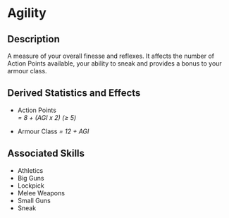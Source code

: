 # Agility

## Description

A measure of your overall finesse and reflexes. It affects the number of Action Points available, your ability to sneak and provides a bonus to your armour class.

## Derived Statistics and Effects

- Action Points  
  *= 8 + (AGI x 2) (≥ 5)*

- Armour Class
  *= 12 + AGI*

## Associated Skills

- Athletics
- Big Guns
- Lockpick
- Melee Weapons
- Small Guns
- Sneak